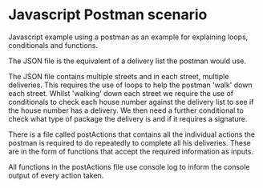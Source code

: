 # Javascript Postman scenario
Javascript example using a postman as an example for explaining loops, conditionals and functions.

The JSON file is the equivalent of a delivery list the postman would use.

The JSON file contains multiple streets and in each street, multiple deliveries. This requires the use of loops to help the postman 'walk' down each street.
Whilst 'walking' down each street we require the use of conditionals to check each house number against the delivery list to see if the house number has a delivery.
We then need a further conditional to check what type of package the delivery is and if it requires a signature.

There is a file called postActions that contains all the individual actions the postman is required to do repeatedly to complete all his deliveries. These are in the form of functions that accept the required information as inputs.

All functions in the postActions file use console log to inform the console output of every action taken.


